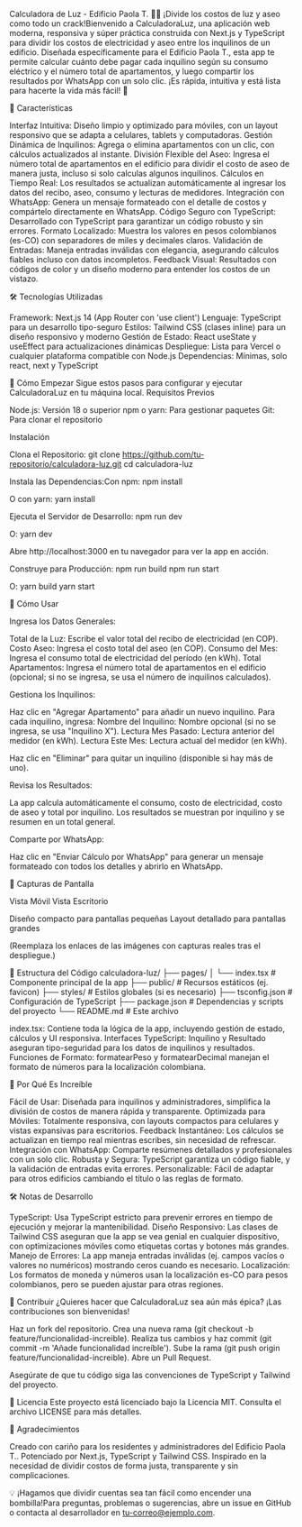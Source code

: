 Calculadora de Luz - Edificio Paola T. 🏢💡
¡Divide los costos de luz y aseo como todo un crack!Bienvenido a CalculadoraLuz, una aplicación web moderna, responsiva y súper práctica construida con Next.js y TypeScript para dividir los costos de electricidad y aseo entre los inquilinos de un edificio. Diseñada específicamente para el Edificio Paola T., esta app te permite calcular cuánto debe pagar cada inquilino según su consumo eléctrico y el número total de apartamentos, y luego compartir los resultados por WhatsApp con un solo clic. ¡Es rápida, intuitiva y está lista para hacerte la vida más fácil! 🚀

🎯 Características

Interfaz Intuitiva: Diseño limpio y optimizado para móviles, con un layout responsivo que se adapta a celulares, tablets y computadoras.
Gestión Dinámica de Inquilinos: Agrega o elimina apartamentos con un clic, con cálculos actualizados al instante.
División Flexible del Aseo: Ingresa el número total de apartamentos en el edificio para dividir el costo de aseo de manera justa, incluso si solo calculas algunos inquilinos.
Cálculos en Tiempo Real: Los resultados se actualizan automáticamente al ingresar los datos del recibo, aseo, consumo y lecturas de medidores.
Integración con WhatsApp: Genera un mensaje formateado con el detalle de costos y compártelo directamente en WhatsApp.
Código Seguro con TypeScript: Desarrollado con TypeScript para garantizar un código robusto y sin errores.
Formato Localizado: Muestra los valores en pesos colombianos (es-CO) con separadores de miles y decimales claros.
Validación de Entradas: Maneja entradas inválidas con elegancia, asegurando cálculos fiables incluso con datos incompletos.
Feedback Visual: Resultados con códigos de color y un diseño moderno para entender los costos de un vistazo.


🛠️ Tecnologías Utilizadas

Framework: Next.js 14 (App Router con 'use client')
Lenguaje: TypeScript para un desarrollo tipo-seguro
Estilos: Tailwind CSS (clases inline) para un diseño responsivo y moderno
Gestión de Estado: React useState y useEffect para actualizaciones dinámicas
Despliegue: Lista para Vercel o cualquier plataforma compatible con Node.js
Dependencias: Mínimas, solo react, next y TypeScript


🚀 Cómo Empezar
Sigue estos pasos para configurar y ejecutar CalculadoraLuz en tu máquina local.
Requisitos Previos

Node.js: Versión 18 o superior
npm o yarn: Para gestionar paquetes
Git: Para clonar el repositorio

Instalación

Clona el Repositorio:
git clone https://github.com/tu-repositorio/calculadora-luz.git
cd calculadora-luz


Instala las Dependencias:Con npm:
npm install

O con yarn:
yarn install


Ejecuta el Servidor de Desarrollo:
npm run dev

O:
yarn dev

Abre http://localhost:3000 en tu navegador para ver la app en acción.

Construye para Producción:
npm run build
npm run start

O:
yarn build
yarn start




📖 Cómo Usar

Ingresa los Datos Generales:

Total de la Luz: Escribe el valor total del recibo de electricidad (en COP).
Costo Aseo: Ingresa el costo total del aseo (en COP).
Consumo del Mes: Ingresa el consumo total de electricidad del período (en kWh).
Total Apartamentos: Ingresa el número total de apartamentos en el edificio (opcional; si no se ingresa, se usa el número de inquilinos calculados).


Gestiona los Inquilinos:

Haz clic en "Agregar Apartamento" para añadir un nuevo inquilino.
Para cada inquilino, ingresa:
Nombre del Inquilino: Nombre opcional (si no se ingresa, se usa "Inquilino X").
Lectura Mes Pasado: Lectura anterior del medidor (en kWh).
Lectura Este Mes: Lectura actual del medidor (en kWh).


Haz clic en "Eliminar" para quitar un inquilino (disponible si hay más de uno).


Revisa los Resultados:

La app calcula automáticamente el consumo, costo de electricidad, costo de aseo y total por inquilino.
Los resultados se muestran por inquilino y se resumen en un total general.


Comparte por WhatsApp:

Haz clic en "Enviar Cálculo por WhatsApp" para generar un mensaje formateado con todos los detalles y abrirlo en WhatsApp.




📸 Capturas de Pantalla



Vista Móvil
Vista Escritorio







Diseño compacto para pantallas pequeñas
Layout detallado para pantallas grandes


(Reemplaza los enlaces de las imágenes con capturas reales tras el despliegue.)

🧩 Estructura del Código
calculadora-luz/
├── pages/
│   └── index.tsx       # Componente principal de la app
├── public/            # Recursos estáticos (ej. favicon)
├── styles/            # Estilos globales (si es necesario)
├── tsconfig.json      # Configuración de TypeScript
├── package.json       # Dependencias y scripts del proyecto
└── README.md          # Este archivo


index.tsx: Contiene toda la lógica de la app, incluyendo gestión de estado, cálculos y UI responsiva.
Interfaces TypeScript: Inquilino y Resultado aseguran tipo-seguridad para los datos de inquilinos y resultados.
Funciones de Formato: formatearPeso y formatearDecimal manejan el formato de números para la localización colombiana.


🌟 Por Qué Es Increíble

Fácil de Usar: Diseñada para inquilinos y administradores, simplifica la división de costos de manera rápida y transparente.
Optimizada para Móviles: Totalmente responsiva, con layouts compactos para celulares y vistas expansivas para escritorios.
Feedback Instantáneo: Los cálculos se actualizan en tiempo real mientras escribes, sin necesidad de refrescar.
Integración con WhatsApp: Comparte resúmenes detallados y profesionales con un solo clic.
Robusta y Segura: TypeScript garantiza un código fiable, y la validación de entradas evita errores.
Personalizable: Fácil de adaptar para otros edificios cambiando el título o las reglas de formato.


🛠️ Notas de Desarrollo

TypeScript: Usa TypeScript estricto para prevenir errores en tiempo de ejecución y mejorar la mantenibilidad.
Diseño Responsivo: Las clases de Tailwind CSS aseguran que la app se vea genial en cualquier dispositivo, con optimizaciones móviles como etiquetas cortas y botones más grandes.
Manejo de Errores: La app maneja entradas inválidas (ej. campos vacíos o valores no numéricos) mostrando ceros cuando es necesario.
Localización: Los formatos de moneda y números usan la localización es-CO para pesos colombianos, pero se pueden ajustar para otras regiones.


🤝 Contribuir
¿Quieres hacer que CalculadoraLuz sea aún más épica? ¡Las contribuciones son bienvenidas!

Haz un fork del repositorio.
Crea una nueva rama (git checkout -b feature/funcionalidad-increible).
Realiza tus cambios y haz commit (git commit -m 'Añade funcionalidad increíble').
Sube la rama (git push origin feature/funcionalidad-increible).
Abre un Pull Request.

Asegúrate de que tu código siga las convenciones de TypeScript y Tailwind del proyecto.

📜 Licencia
Este proyecto está licenciado bajo la Licencia MIT. Consulta el archivo LICENSE para más detalles.

🙌 Agradecimientos

Creado con cariño para los residentes y administradores del Edificio Paola T..
Potenciado por Next.js, TypeScript y Tailwind CSS.
Inspirado en la necesidad de dividir costos de forma justa, transparente y sin complicaciones.


💡 ¡Hagamos que dividir cuentas sea tan fácil como encender una bombilla!Para preguntas, problemas o sugerencias, abre un issue en GitHub o contacta al desarrollador en tu-correo@ejemplo.com.
